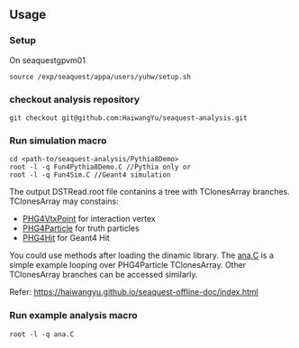 ## Usage

### Setup

On seaquestgpvm01
```
source /exp/seaquest/appa/users/yuhw/setup.sh
```

### checkout analysis repository

```
git checkout git@github.com:HaiwangYu/seaquest-analysis.git
```

### Run simulation macro
```
cd <path-to/seaquest-analysis/Pythia8Demo>
root -l -q Fun4Pythia8Demo.C //Pythia only or
root -l -q Fun4Sim.C //Geant4 simulation
```
The output DSTRead.root file contanins a tree with TClonesArray branches.
TClonesArray may constains:
- [PHG4VtxPoint](https://haiwangyu.github.io/seaquest-offline-doc/d6/d81/classPHG4VtxPoint.html) for interaction vertex
- [PHG4Particle](https://haiwangyu.github.io/seaquest-offline-doc/de/dc9/classPHG4Particle.html) for truth particles
- [PHG4Hit](https://haiwangyu.github.io/seaquest-offline-doc/d3/d9e/classPHG4Hit.html) for Geant4 Hit

You could use methods after loading the dinamic library.
The [ana.C](https://github.com/HaiwangYu/seaquest-analysis/blob/master/Pythia8Demo/ana.C) is a simple example looping over PHG4Particle TClonesArray.
Other TClonesArray branches can be accessed similarly.


Refer: https://haiwangyu.github.io/seaquest-offline-doc/index.html

### Run example analysis macro
```
root -l -q ana.C
```


